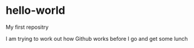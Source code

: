 # hello-world
My first repositry

I am trying to work out how Github works before I go and get some lunch

